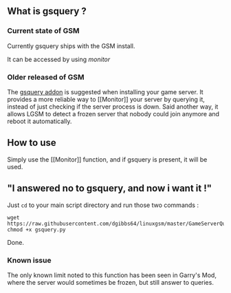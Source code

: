## What is gsquery ?

### Current state of GSM

Currently gsquery ships with the GSM install.

It can be accessed by using _monitor_

### Older released of GSM

The [gsquery addon](https://github.com/dgibbs64/linuxgsm/blob/master/GameServerQuery/gsquery.py) is suggested when installing your game server. It provides a more reliable way to [[Monitor]] your server by querying it, instead of just checking if the server process is down. Said another way, it allows LGSM to detect a frozen server that nobody could join anymore and reboot it automatically.

## How to use

Simply use the [[Monitor]] function, and if gsquery is present, it will be used.

## "I answered no to gsquery, and now i want it !"

Just `cd` to your main script directory and run those two commands : 

    wget https://raw.githubusercontent.com/dgibbs64/linuxgsm/master/GameServerQuery/gsquery.py
    chmod +x gsquery.py

Done.


### Known issue
The only known limit noted to this function has been seen in Garry's Mod, where the server would sometimes be frozen, but still answer to queries.